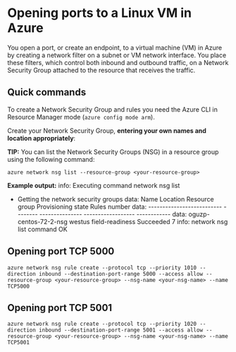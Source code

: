 # Opening ports to a Linux VM in Azure
You open a port, or create an endpoint, to a virtual machine (VM) in Azure by creating a network filter on a subnet or VM network interface. You place these filters, which control both inbound and outbound traffic, on a Network Security Group attached to the resource that receives the traffic.

## Quick commands
To create a Network Security Group and rules you need the Azure CLI in Resource Manager mode (`azure config mode arm`).

Create your Network Security Group, **entering your own names and location appropriately**:

**TIP:** You can list the Network Security Groups (NSG) in a resource group using the following command:
```
azure network nsg list --resource-group <your-resource-group>
```

**Example output:**
info:    Executing command network nsg list
+ Getting the network security groups
data:    Name                        Location  Resource group   Provisioning state  Rules number
data:    --------------------------  --------  ---------------  ------------------  ------------
data:    oguzp-centos-72-2-nsg       westus    field-readiness  Succeeded           7
info:    network nsg list command OK


## Opening port TCP 5000
```
azure network nsg rule create --protocol tcp --priority 1010 --direction inbound --destination-port-range 5000 --access allow --resource-group <your-resource-group> --nsg-name <your-nsg-name> --name TCP5000
```
## Opening port TCP 5001
```
azure network nsg rule create --protocol tcp --priority 1020 --direction inbound --destination-port-range 5001 --access allow --resource-group <your-resource-group> --nsg-name <your-nsg-name> --name TCP5001
```

